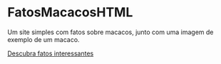 # FatosMacacosHTML
Um site simples com fatos sobre macacos, junto com uma imagem de exemplo de um macaco.

[Descubra fatos interessantes](https://doggrush.github.io/FatosMacacosHTML/monkey.html)
